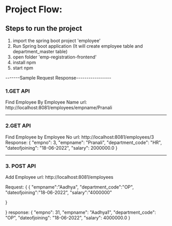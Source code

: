# Project Flow:

## Steps to run the project

1. import the spring boot project 'employee'
2. Run Spring boot application (It will create employee table and department_master table)
3. open folder 'emp-registration-frontend'
4. install npm
5. start npm

-------Sample Request Response-----------------

### 1.GET API

Find Employee By Employee Name
url: http://localhost:8081/employees/empname/Pranali

---

### 2.GET API

Find Employee by Employee No
url: http://localhost:8081/employees/3
Response:
{
"empno": 3,
"empname": "Pranali",
"department_code": "HR",
"dateofjoining": "18-06-2022",
"salary": 2000000.0
}

---

### 3. POST API

Add Employee
url: http://localhost:8081/employees

Request:
{
{
"empname":"Aadhya",
"department_code":"OP",
"dateofjoining":"18-06-2022",
"salary":"4000000"

}

}
response:
{
"empno": 31,
"empname": "Aadhya1",
"department_code": "OP",
"dateofjoining": "18-06-2022",
"salary": 4000000.0
}

